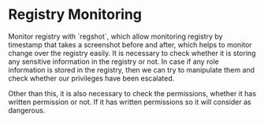 # Registry Monitoring

Monitor registry with \`regshot\`, which allow monitoring registry by timestamp that takes a screenshot before and after, which helps to monitor change over the registry easily. It is necessary to check whether it is storing any sensitive information in the registry or not. In case if any role information is stored in the registry, then we can try to manipulate them and check whether our privileges have been escalated.

Other than this, it is also necessary to check the permissions, whether it has written permission or not. If it has written permissions so it will consider as dangerous.

